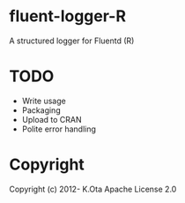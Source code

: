 fluent-logger-R
===============

A structured logger for Fluentd (R) 

TODO
===============

* Write usage
* Packaging
* Upload to CRAN
* Polite error handling

Copyright
===============

Copyright (c) 2012- K.Ota
Apache License 2.0